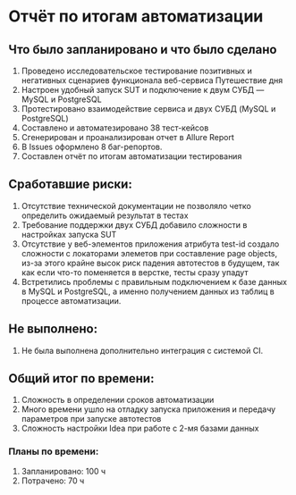 # Отчёт по итогам автоматизации

## Что было запланировано и что было сделано

1. Проведено исследовательское тестирование позитивных и негативных сценариев функционала веб-сервиса Путешествие дня
2. Настроен удобный запуск SUT и подключение к двум СУБД — MySQL и PostgreSQL
3. Протестировано взаимодействие сервиса и двух СУБД (MySQL и PostgreSQL)
4. Составлено и автоматезировано 38 тест-кейсов
5. Cгенерирован и проанализирован отчет в Allure Report
6. В Issues оформлено 8 баг-репортов.
7. Составлен отчёт по итогам автоматизации тестирования

## Сработавшие риски:

1. Отсутствие технической документации не позволяло четко определить ожидаемый результат в тестах
2. Требование поддержки двух СУБД добавило сложности в настройках запуска SUT
3. Отсутствие у веб-элементов приложения атрибута test-id создало сложности с локаторами элеметов при составление page objects, из-за этого крайне высок риск падения автотестов в будущем, так как если что-то поменяется в верстке, тесты сразу упадут
4. Встретились проблемы с правильным подключением к базе данных в MySQL и PostgreSQL, а именно получением данных из таблиц в процессе автоматизации.

## Не выполнено:

1. Не была выполнена дополнительно интеграция с системой CI.

## Общий итог по времени:

1. Сложность в определении сроков автоматизации
2. Много времени ушло на отладку запуска приложения и передачу параметров при запуске автотестов
3. Сложность настройки Idea при работе с 2-мя базами данных

### Планы по времени:

1. Запланировано: 100 ч
2. Потрачено: 70 ч
